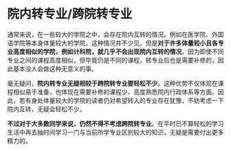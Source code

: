 # 院内转专业/跨院转专业

通常来说，在一些较大的学院之中，会存在院内互转的情况。例如在医学院、外国语学院等本身体量较大的学院，这种情况并不少见。但是**对于许多体量较小且各专业高度相似的学院，例如计科院，就几乎不会出现院内互转的情况**，因为即使不同专业之间的课程高度相似，但毕竟仍是不同的课程，转专业后也是需要补修的，因此基本没人会做这种无意义的事。

毫无疑问，**院内转专业无疑相较于跨院转专业要轻松不少**。这种优势不仅体现在课程相似易于准备，也体现在需要补修的课程少、高度熟悉院内行政体系等方面。因此，若有身处体量较大的学院的读者仍对希望转入的专业存在犹豫，不妨考虑一下院内互转，无疑会轻松不少。

**不过对于大多数同学来说，仍然不得不考虑跨院转专业**。在平时已不算轻松的学习生活中再去抽时间学习一门与当前所学专业区别较大的知识，无疑是需要付出更多精力的。
